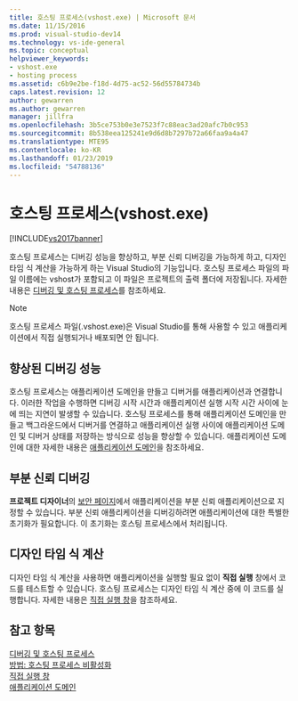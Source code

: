 ```yaml
---
title: 호스팅 프로세스(vshost.exe) | Microsoft 문서
ms.date: 11/15/2016
ms.prod: visual-studio-dev14
ms.technology: vs-ide-general
ms.topic: conceptual
helpviewer_keywords:
- vshost.exe
- hosting process
ms.assetid: c6b9e2be-f18d-4d75-ac52-56d55784734b
caps.latest.revision: 12
author: gewarren
ms.author: gewarren
manager: jillfra
ms.openlocfilehash: 3b5ce753b0e3e7523f7c88eac3ad20afc7b0c953
ms.sourcegitcommit: 8b538eea125241e9d6d8b7297b72a66faa9a4a47
ms.translationtype: MTE95
ms.contentlocale: ko-KR
ms.lasthandoff: 01/23/2019
ms.locfileid: "54788136"
---
```

# <a name="hosting-process-vshostexe"></a>호스팅 프로세스(vshost.exe)
[!INCLUDE[vs2017banner](../includes/vs2017banner.md)]

호스팅 프로세스는 디버깅 성능을 향상하고, 부분 신뢰 디버깅을 가능하게 하고, 디자인 타임 식 계산을 가능하게 하는 Visual Studio의 기능입니다. 호스팅 프로세스 파일의 파일 이름에는 vshost가 포함되고 이 파일은 프로젝트의 출력 폴더에 저장됩니다. 자세한 내용은 [디버깅 및 호스팅 프로세스](../debugger/debugging-and-the-hosting-process.md)를 참조하세요.  
  
> [!NOTE]
>  호스팅 프로세스 파일(.vshost.exe)은 Visual Studio를 통해 사용할 수 있고 애플리케이션에서 직접 실행되거나 배포되면 안 됩니다.  
  
## <a name="improved-debugging-performance"></a>향상된 디버깅 성능  
 호스팅 프로세스는 애플리케이션 도메인을 만들고 디버거를 애플리케이션과 연결합니다. 이러한 작업을 수행하면 디버깅 시작 시간과 애플리케이션 실행 시작 시간 사이에 눈에 띄는 지연이 발생할 수 있습니다. 호스팅 프로세스를 통해 애플리케이션 도메인을 만들고 백그라운드에서 디버거를 연결하고 애플리케이션 실행 사이에 애플리케이션 도메인 및 디버거 상태를 저장하는 방식으로 성능을 향상할 수 있습니다. 애플리케이션 도메인에 대한 자세한 내용은 [애플리케이션 도메인](http://msdn.microsoft.com/library/113a8bbf-6875-4a72-a49d-ca2d92e19cc8)을 참조하세요.  
  
## <a name="partial-trust-debugging"></a>부분 신뢰 디버깅  
 **프로젝트 디자이너**의 [보안 페이지](../ide/reference/security-page-project-designer.md)에서 애플리케이션을 부분 신뢰 애플리케이션으로 지정할 수 있습니다. 부분 신뢰 애플리케이션을 디버깅하려면 애플리케이션에 대한 특별한 초기화가 필요합니다. 이 초기화는 호스팅 프로세스에서 처리됩니다.  
  
## <a name="design-time-expression-evaluation"></a>디자인 타임 식 계산  
 디자인 타임 식 계산을 사용하면 애플리케이션을 실행할 필요 없이 **직접 실행** 창에서 코드를 테스트할 수 있습니다. 호스팅 프로세스는 디자인 타임 식 계산 중에 이 코드를 실행합니다. 자세한 내용은 [직접 실행 창](../ide/reference/immediate-window.md)을 참조하세요.  
  
## <a name="see-also"></a>참고 항목  
 [디버깅 및 호스팅 프로세스](../debugger/debugging-and-the-hosting-process.md)   
 [방법: 호스팅 프로세스 비활성화](../ide/how-to-disable-the-hosting-process.md)   
 [직접 실행 창](../ide/reference/immediate-window.md)   
 [애플리케이션 도메인](http://msdn.microsoft.com/library/113a8bbf-6875-4a72-a49d-ca2d92e19cc8)
